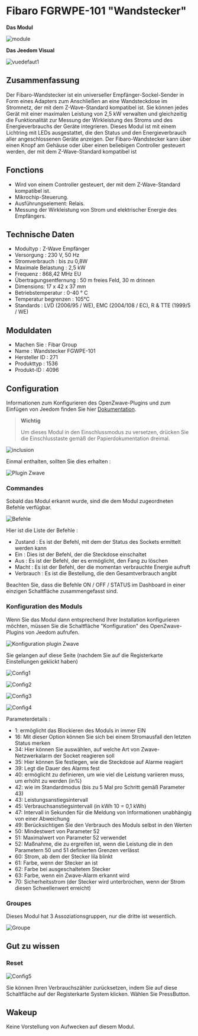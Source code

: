# Fibaro FGRWPE-101 "Wandstecker"

**Das Modul**

![module](images/fibaro.fgwpe101/module.jpg)

**Das Jeedom Visual**

![vuedefaut1](images/fibaro.fgwpe101/vuedefaut1.jpg)

## Zusammenfassung

Der Fibaro-Wandstecker ist ein universeller Empfänger-Sockel-Sender in Form eines Adapters zum Anschließen an eine Wandsteckdose im Stromnetz, der mit dem Z-Wave-Standard kompatibel ist. Sie können jedes Gerät mit einer maximalen Leistung von 2,5 kW verwalten und gleichzeitig die Funktionalität zur Messung der Wirkleistung des Stroms und des Energieverbrauchs der Geräte integrieren. Dieses Modul ist mit einem Lichtring mit LEDs ausgestattet, die den Status und den Energieverbrauch aller angeschlossenen Geräte anzeigen. Der Fibaro-Wandstecker kann über einen Knopf am Gehäuse oder über einen beliebigen Controller gesteuert werden, der mit dem Z-Wave-Standard kompatibel ist

## Fonctions

-   Wird von einem Controller gesteuert, der mit dem Z-Wave-Standard kompatibel ist.
-   Mikrochip-Steuerung.
-   Ausführungselement: Relais.
-   Messung der Wirkleistung von Strom und elektrischer Energie des Empfängers.

## Technische Daten

-   Modultyp : Z-Wave Empfänger
-   Versorgung : 230 V, 50 Hz
-   Stromverbrauch : bis zu 0,8W
-   Maximale Belastung : 2,5 kW
-   Frequenz : 868,42 MHz EU
-   Übertragungsentfernung : 50 m freies Feld, 30 m drinnen
-   Dimensions: 17 x 42 x 37 mm
-   Betriebstemperatur : 0-40 ° C
-   Temperatur begrenzen : 105°C
-   Standards : LVD (2006/95 / WE), EMC (2004/108 / EC), R & TTE (1999/5 / WE)

## Moduldaten

-   Machen Sie : Fibar Group
-   Name : Wandstecker FGWPE-101
-   Hersteller ID : 271
-   Produkttyp : 1536
-   Produkt-ID : 4096

## Configuration

Informationen zum Konfigurieren des OpenZwave-Plugins und zum Einfügen von Jeedom finden Sie hier [Dokumentation](https://doc.jeedom.com/de_DE/plugins/automation%20protocol/openzwave/).

> **Wichtig**
>
> Um dieses Modul in den Einschlussmodus zu versetzen, drücken Sie die Einschlusstaste gemäß der Papierdokumentation dreimal.

![inclusion](images/fibaro.fgwpe101/inclusion.jpg)

Einmal enthalten, sollten Sie dies erhalten :

![Plugin Zwave](images/fibaro.fgwpe101/information.jpg)

### Commandes

Sobald das Modul erkannt wurde, sind die dem Modul zugeordneten Befehle verfügbar.

![Befehle](images/fibaro.fgwpe101/commandes.jpg)

Hier ist die Liste der Befehle :

-   Zustand : Es ist der Befehl, mit dem der Status des Sockets ermittelt werden kann
-   Ein : Dies ist der Befehl, der die Steckdose einschaltet
-   Aus : Es ist der Befehl, der es ermöglicht, den Fang zu löschen
-   Macht : Es ist der Befehl, der die momentan verbrauchte Energie aufruft
-   Verbrauch : Es ist die Bestellung, die den Gesamtverbrauch angibt

Beachten Sie, dass die Befehle ON / OFF / STATUS im Dashboard in einer einzigen Schaltfläche zusammengefasst sind.

### Konfiguration des Moduls

Wenn Sie das Modul dann entsprechend Ihrer Installation konfigurieren möchten, müssen Sie die Schaltfläche "Konfiguration" des OpenZwave-Plugins von Jeedom aufrufen.

![Konfiguration plugin Zwave](images/plugin/bouton_configuration.jpg)

Sie gelangen auf diese Seite (nachdem Sie auf die Registerkarte Einstellungen geklickt haben)

![Config1](images/fibaro.fgwpe101/config1.jpg)

![Config2](images/fibaro.fgwpe101/config2.jpg)

![Config3](images/fibaro.fgwpe101/config3.jpg)

![Config4](images/fibaro.fgwpe101/config4.jpg)

Parameterdetails :

-   1: ermöglicht das Blockieren des Moduls in immer EIN
-   16: Mit dieser Option können Sie sich bei einem Stromausfall den letzten Status merken
-   34: Hier können Sie auswählen, auf welche Art von Zwave-Netzwerkalarm der Socket reagieren soll
-   35: Hier können Sie festlegen, wie die Steckdose auf Alarme reagiert
-   39: Legt die Dauer des Alarms fest
-   40: ermöglicht zu definieren, um wie viel die Leistung variieren muss, um erhöht zu werden (in%)
-   42: wie im Standardmodus (bis zu 5 Mal pro Schritt gemäß Parameter 43)
-   43: Leistungsanstiegsintervall
-   45: Verbrauchsanstiegsintervall (in kWh 10 = 0,1 kWh)
-   47: Intervall in Sekunden für die Meldung von Informationen unabhängig von einer Abweichung
-   49: Berücksichtigen Sie den Verbrauch des Moduls selbst in den Werten
-   50: Mindestwert von Parameter 52
-   51: Maximalwert von Parameter 52 verwendet
-   52: Maßnahme, die zu ergreifen ist, wenn die Leistung die in den Parametern 50 und 51 definierten Grenzen verlässt
-   60: Strom, ab dem der Stecker lila blinkt
-   61: Farbe, wenn der Stecker an ist
-   62: Farbe bei ausgeschaltetem Stecker
-   63: Farbe, wenn ein Zwave-Alarm erkannt wird
-   70: Sicherheitsstrom (der Stecker wird unterbrochen, wenn der Strom diesen Schwellenwert erreicht)

### Groupes

Dieses Modul hat 3 Assoziationsgruppen, nur die dritte ist wesentlich.

![Groupe](images/fibaro.fgwpe101/groupe.jpg)

## Gut zu wissen

### Reset

![Config5](images/fibaro.fgwpe101/config5.jpg)

Sie können Ihren Verbrauchszähler zurücksetzen, indem Sie auf diese Schaltfläche auf der Registerkarte System klicken. Wählen Sie PressButton.

## Wakeup

Keine Vorstellung von Aufwecken auf diesem Modul.
